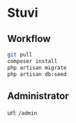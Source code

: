 # Stuvi

## Workflow

```bash
git pull
composer install
php artisan migrate
php artisan db:seed
```

## Administrator

url: `/admin`
